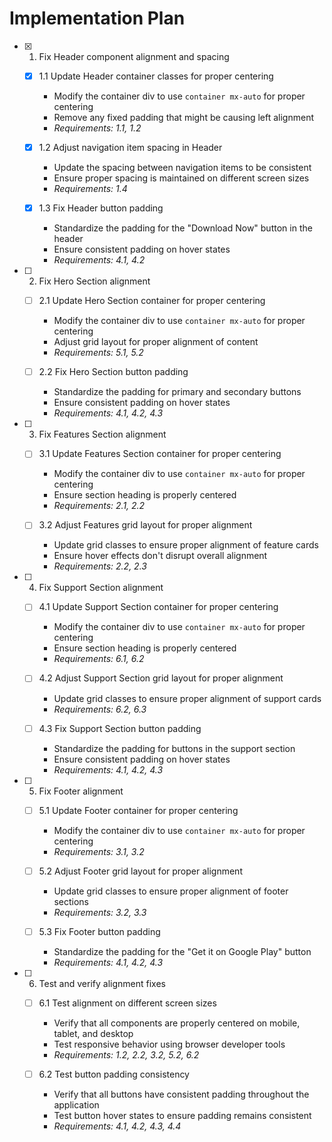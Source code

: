 # Implementation Plan

- [x] 1. Fix Header component alignment and spacing





  - [x] 1.1 Update Header container classes for proper centering



    - Modify the container div to use `container mx-auto` for proper centering
    - Remove any fixed padding that might be causing left alignment
    - _Requirements: 1.1, 1.2_

  - [x] 1.2 Adjust navigation item spacing in Header



    - Update the spacing between navigation items to be consistent
    - Ensure proper spacing is maintained on different screen sizes
    - _Requirements: 1.4_

  - [x] 1.3 Fix Header button padding


    - Standardize the padding for the "Download Now" button in the header
    - Ensure consistent padding on hover states
    - _Requirements: 4.1, 4.2_

- [ ] 2. Fix Hero Section alignment

  - [ ] 2.1 Update Hero Section container for proper centering

    - Modify the container div to use `container mx-auto` for proper centering
    - Adjust grid layout for proper alignment of content
    - _Requirements: 5.1, 5.2_

  - [ ] 2.2 Fix Hero Section button padding
    - Standardize the padding for primary and secondary buttons
    - Ensure consistent padding on hover states
    - _Requirements: 4.1, 4.2, 4.3_

- [ ] 3. Fix Features Section alignment

  - [ ] 3.1 Update Features Section container for proper centering

    - Modify the container div to use `container mx-auto` for proper centering
    - Ensure section heading is properly centered
    - _Requirements: 2.1, 2.2_

  - [ ] 3.2 Adjust Features grid layout for proper alignment
    - Update grid classes to ensure proper alignment of feature cards
    - Ensure hover effects don't disrupt overall alignment
    - _Requirements: 2.2, 2.3_

- [ ] 4. Fix Support Section alignment

  - [ ] 4.1 Update Support Section container for proper centering

    - Modify the container div to use `container mx-auto` for proper centering
    - Ensure section heading is properly centered
    - _Requirements: 6.1, 6.2_

  - [ ] 4.2 Adjust Support Section grid layout for proper alignment

    - Update grid classes to ensure proper alignment of support cards
    - _Requirements: 6.2, 6.3_

  - [ ] 4.3 Fix Support Section button padding
    - Standardize the padding for buttons in the support section
    - Ensure consistent padding on hover states
    - _Requirements: 4.1, 4.2, 4.3_

- [ ] 5. Fix Footer alignment

  - [ ] 5.1 Update Footer container for proper centering

    - Modify the container div to use `container mx-auto` for proper centering
    - _Requirements: 3.1, 3.2_

  - [ ] 5.2 Adjust Footer grid layout for proper alignment

    - Update grid classes to ensure proper alignment of footer sections
    - _Requirements: 3.2, 3.3_

  - [ ] 5.3 Fix Footer button padding
    - Standardize the padding for the "Get it on Google Play" button
    - _Requirements: 4.1, 4.2, 4.3_

- [ ] 6. Test and verify alignment fixes

  - [ ] 6.1 Test alignment on different screen sizes

    - Verify that all components are properly centered on mobile, tablet, and desktop
    - Test responsive behavior using browser developer tools
    - _Requirements: 1.2, 2.2, 3.2, 5.2, 6.2_

  - [ ] 6.2 Test button padding consistency
    - Verify that all buttons have consistent padding throughout the application
    - Test button hover states to ensure padding remains consistent
    - _Requirements: 4.1, 4.2, 4.3, 4.4_
